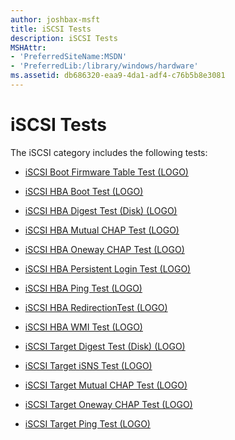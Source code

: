 ```yaml
---
author: joshbax-msft
title: iSCSI Tests
description: iSCSI Tests
MSHAttr:
- 'PreferredSiteName:MSDN'
- 'PreferredLib:/library/windows/hardware'
ms.assetid: db686320-eaa9-4da1-adf4-c76b5b8e3081
---
```


# iSCSI Tests


The iSCSI category includes the following tests:

-   [iSCSI Boot Firmware Table Test (LOGO)](iscsi-boot-firmware-table-test--logo-1ee9439d-57ad-475b-ba5b-1bc4ecbf2c0a.md)

-   [iSCSI HBA Boot Test (LOGO)](iscsi-hba-boot-test--logo-ca7ad4d0-6950-4e2d-bdfe-b80c7873ba90.md)

-   [iSCSI HBA Digest Test (Disk) (LOGO)](iscsi-hba-digest-test--disk---logo-ca54f2b9-d56f-4ffa-ba43-b03b3e8806c8.md)

-   [iSCSI HBA Mutual CHAP Test (LOGO)](iscsi-hba-mutual-chap-test--logo-983dfea3-17ae-42e6-bb11-13b84cf5f3b4.md)

-   [iSCSI HBA Oneway CHAP Test (LOGO)](iscsi-hba-oneway-chap-test--logo-85c50030-4ecd-412c-93d5-31b034d992c9.md)

-   [iSCSI HBA Persistent Login Test (LOGO)](iscsi-hba-persistent-login-test--logo-28885b09-7d61-431a-a376-dade735e5f6c.md)

-   [iSCSI HBA Ping Test (LOGO)](iscsi-hba-ping-test--logo-ee9806b5-8fd6-407e-9ea7-cb10cde15b3b.md)

-   [iSCSI HBA RedirectionTest (LOGO)](iscsi-hba-redirectiontest--logo-ee64d1b0-f1ad-4219-83ad-53d529ba55b1.md)

-   [iSCSI HBA WMI Test (LOGO)](iscsi-hba-wmi-test--logo-82ab5665-a677-44b4-afe3-7111c0ce7740.md)

-   [iSCSI Target Digest Test (Disk) (LOGO)](iscsi-target-digest-test--disk---logo-d6c3fba5-ba8b-42d4-802f-893d9ece70ca.md)

-   [iSCSI Target iSNS Test (LOGO)](iscsi-target-isns-test--logo-ec501820-424e-4415-81ed-6a62005ec451.md)

-   [iSCSI Target Mutual CHAP Test (LOGO)](iscsi-target-mutual-chap-test--logo-aaaef499-a81a-47c0-8ab4-1641201ece07.md)

-   [iSCSI Target Oneway CHAP Test (LOGO)](iscsi-target-oneway-chap-test--logo-05d68586-6fe7-4a2f-916a-ae6de6e1438d.md)

-   [iSCSI Target Ping Test (LOGO)](iscsi-target-ping-test--logo-a10563c7-73dc-4a1b-a002-a187f5696558.md)

 

 







